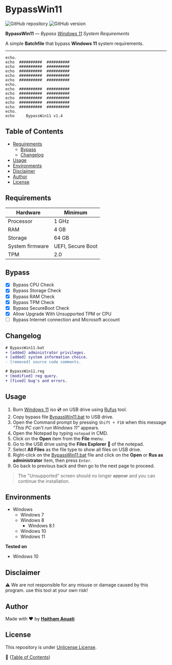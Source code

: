 # BypassWin11

![GitHub repository](https://img.shields.io/badge/haithamaouati-BypassWin11-blue?style=flat-square&logo=github)
![GitHub version](https://img.shields.io/badge/version-1.4-yellow?style=flat-square)

**BypassWin11** — *Bypass [Windows 11](https://www.microsoft.com/en-us/windows/windows-11) System Requirements*

A simple __Batchfile__ that bypass __Windows 11__ system requirements.

___

```batchfile
echo.
echo  ##########  ##########
echo  ##########  ##########
echo  ##########  ##########
echo  ##########  ##########
echo  ##########  ##########
echo.
echo  ##########  ##########
echo  ##########  ##########
echo  ##########  ##########
echo  ##########  ##########
echo  ##########  ##########
echo.
echo     BypassWin11 v1.4
```

## Table of Contents

- [Requirements](#requirements)
  - [Bypass](#bypass)
  - [Changelog](#changelog)
- [Usage](#usage)
- [Environments](#environments)
- [Disclaimer](#disclaimer)
- [Author](#author)
- [License](#license)

## Requirements

Hardware | Minimum
--- | ---
Processor | 1 GHz
RAM | 4 GB
Storage | 64 GB
System firmware | UEFI, Secure Boot
TPM | 2.0

## Bypass

- [x] Bypass CPU Check
- [x] Bypass Storage Check
- [x] Bypass RAM Check
- [x] Bypass TPM Check
- [x] Bypass SecureBoot Check
- [x] Allow Upgrade With Unsupported TPM or CPU
- [ ] Bypass Internet connection and Microsoft account

## Changelog

```diff
# BypassWin11.bat
+ [added] administrator privileges.
+ [added] system information choice.
- [removed] source code comments.

# BypassWin11.reg
+ [modified] reg query.
+ [fixed] bug's and errors.
```
## Usage

1. Burn [Windows 11](https://www.microsoft.com/en-us/windows/) iso :cd: on USB drive using [Rufus](https://rufus.ie/en/) tool.
2. Copy bypass file [BypassWin11.bat](https://github.com/haithamaouati/BypassWin11/blob/main/BypassWin11.bat) to USB drive.
3. Open the Command prompt by pressing `Shift + F10` when this message _"This PC can't run Windows 11"_ appears.
4. Open the Notepad by typing `notepad` in CMD.
5. Click on the **Open** item from the **File** menu.
6. Go to the USB drive using the **Files Explorer** :file_folder: of the notepad.
7. Select **All Files** as the file type to show all files on USB drive.
8. Right-click on the [BypassWin11.bat](https://github.com/haithamaouati/BypassWin11/blob/main/BypassWin11.bat) file and click on the **Open** or **Rus as administrator** item, then press `Enter`.
9. Go back to previous back and then go to the next page to proceed.<br>
> The "Unsupported" screen should no longer ~~appear~~ and you can continue the installation.

## Environments

* Windows
    * Windows 7
    * Windows 8
      * Windows 8.1
    * Windows 10
    * Windows 11

**Tested on**
- Windows 10

## Disclaimer

:warning: We are not responsible for any misuse or damage caused by this program. use this tool at your own risk!

## Author

Made with :heart: by [**Haitham Aouati**](https://twitter.com/haithamaouati)

## License

This repository is under [Unlicense License](https://github.com/haithamaouati/BypassTPMCheck-SecureBoot/blob/main/LICENSE).

:link: ([Table of Contents](#table-of-contents))
